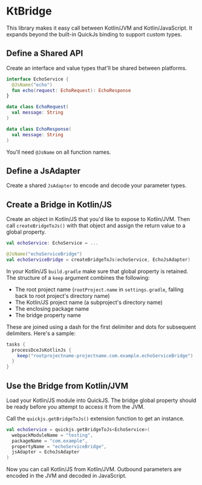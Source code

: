 KtBridge
========

This library makes it easy call between Kotlin/JVM and Kotlin/JavaScript. It expands beyond the
built-in QuickJs binding to support custom types.

Define a Shared API
-------------------

Create an interface and value types that'll be shared between platforms.

```kotlin
interface EchoService {
  @JsName("echo")
  fun echo(request: EchoRequest): EchoResponse
}

data class EchoRequest(
  val message: String
)

data class EchoResponse(
  val message: String
)
```

You'll need `@JsName` on all function names.


Define a JsAdapter
------------------

Create a shared `JsAdapter` to encode and decode your parameter types.


Create a Bridge in Kotlin/JS
----------------------------

Create an object in Kotlin/JS that you'd like to expose to Kotlin/JVM. Then call
`createBridgeToJs()` with that object and assign the return value to a global property.

```kotlin
val echoService: EchoService = ...

@JsName("echoServiceBridge")
val echoServiceBridge = createBridgeToJs(echoService, EchoJsAdapter)
```

In your Kotlin/JS `build.gradle` make sure that global property is retained. The structure of a
`keep` argument combines the following:

 * The root project name (`rootProject.name` in `settings.gradle`, falling back to root project's
   directory name)
 * The Kotlin/JS project name (a subproject's directory name) 
 * The enclosing package name
 * The bridge property name

These are joined using a dash for the first delimiter and dots for subsequent delimiters. Here's a
sample:

```groovy
tasks {
  processDceJsKotlinJs {
    keep("rootprojectname-projectname.com.example.echoServiceBridge")
  }
}
```

Use the Bridge from Kotlin/JVM
------------------------------

Load your Kotlin/JS module into QuickJS. The bridge global property should be ready before you
attempt to access it from the JVM.

Call the `quickjs.getBridgeToJs()` extension function to get an instance.

```kotlin
val echoService = quickjs.getBridgeToJs<EchoService>(
  webpackModuleName = "testing",
  packageName = "com.example",
  propertyName = "echoServiceBridge",
  jsAdapter = EchoJsAdapter
)
```

Now you can call Kotlin/JS from Kotlin/JVM. Outbound parameters are encoded in the JVM and decoded
in JavaScript.
